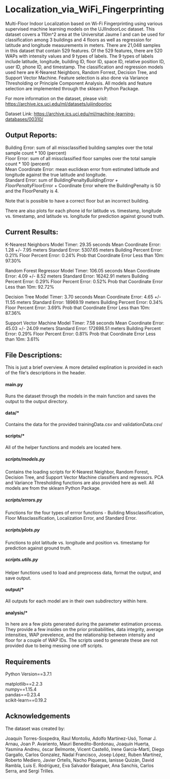 # Localization_via_WiFi_Fingerprinting
Multi-Floor Indoor Localization based on Wi-Fi Fingerprinting using various supervised machine learning models on the UJIIndoorLoc dataset. This dataset covers a 110m^2 area at the Universitat Jaume I and can be used for classification among 3 buildings and 4 floors as well as regression for latitude and longitude measurements in meters. There are 21,048 samples in this dataset that contain 529 features. Of the 529 features, there are 520 WAPs with intensity values and 9 types of labels. The 9 types of labels include latitude, longitude, building ID, floor ID, space ID, relative position ID, user ID, phone ID, and timestamp. The classification and regression models used here are K-Nearest Neighbors, Random Forrest, Decision Tree, and Support Vector Machine. Feature selection is also done via Variance Thresholding or Principle Component Analysis. All models and feature selection are implemented through the sklearn Python Package.

For more information on the dataset, please visit:
https://archive.ics.uci.edu/ml/datasets/ujiindoorloc 

Dataset Link:
https://archive.ics.uci.edu/ml/machine-learning-databases/00310/

## Output Reports:
Building Error: sum of all missclassified building samples over the total sample count * 100 (percent)  
Floor Error: sum of all missclassified floor samples over the total sample count * 100 (percent)  
Mean Coordinate Error: mean euclidean error from estimated latitude and longitude against the true latitude and longitude.  
Standard Error: sum of BuildingPenalty*BuildingError + FloorPenalty*FloorError + Coordinate Error where the BuildingPenalty is 50 and the FloorPenalty is 4.  

Note that is possible to have a correct floor but an incorrect building.  

There are also plots for each phone id for latitude vs. timestamp, longitude vs. timestamp, and latitude vs. longitude for prediction against ground truth.  

## Current Results:  
K-Nearest Neighbors
Model Timer: 29.35 seconds
Mean Coordinate Error: 1.28 +/- 7.95 meters
Standard Error: 5307.65 meters
Building Percent Error: 0.21%
Floor Percent Error: 0.24%
Prob that Coordinate Error Less than 10m: 97.30%

Random Forest Regressor
Model Timer: 106.05 seconds
Mean Coordinate Error: 4.09 +/- 8.52 meters
Standard Error: 16242.91 meters
Building Percent Error: 0.29%
Floor Percent Error: 0.52%
Prob that Coordinate Error Less than 10m: 92.72%

Decision Tree
Model Timer: 3.70 seconds
Mean Coordinate Error: 4.65 +/- 11.55 meters
Standard Error: 18969.19 meters
Building Percent Error: 0.34%
Floor Percent Error: 3.69%
Prob that Coordinate Error Less than 10m: 87.36%

Support Vector Machine
Model Timer: 7.58 seconds
Mean Coordinate Error: 45.03 +/- 24.09 meters
Standard Error: 172698.51 meters
Building Percent Error: 0.29%
Floor Percent Error: 0.81%
Prob that Coordinate Error Less than 10m: 3.61%

## File Descriptions:
This is just a brief overview. A more detailed explination is provided in each of the file's descriptions in the header.

#### main.py
Runs the dataset through the models in the main function and saves the output to the output directory.

#### data/*
Contains the data for the provided trainingData.csv and validationData.csv/

#### scripts/*
All of the helper functions and models are located here.

##### scripts/models.py
Contains the loading scripts for K-Nearest Neighbor, Random Forest, Decision Tree, and Support Vector Machine classifiers and regressors. PCA and Variance Thresholding functions are also provided here as well. All models are from the sklearn Python Package.

##### scripts/errors.py
Functions for the four types of errror functions - Building Missclassification, Floor Missclassification, Localization Error, and Standard Error.

##### scripts/plots.py
Functions to plot latitude vs. longitude and position vs. timestamp for prediction against ground truth.

##### scripts.utils.py
Helper functions used to load and preprocess data, format the output, and save output.

#### output/*
All outputs for each model are in their own subdirectory within here.

#### analysis/*
In here are a few plots generated during the parameter estimation process. They provide a few insides on the prior probabilities, data integrity, average intensities, WAP prevelence, and the relationship between intensity and floor for a couple of WAP IDs. The scripts used to generate these are not provided due to being messing one off scripts.

## Requirements
Python Version==3.7.1  

matplotlib==2.2.3  
numpy==1.15.4  
pandas==0.23.4  
scikit-learn==0.19.2  

## Acknowledgements
The dataset was created by:

Joaquín Torres-Sospedra, Raul Montoliu, Adolfo Martínez-Usó, Tomar J. Arnau, Joan P. Avariento, Mauri Benedito-Bordonau, Joaquín Huerta, Yasmina Andreu, óscar Belmonte, Vicent Castelló, Irene Garcia-Martí, Diego Gargallo, Carlos Gonzalez, Nadal Francisco, Josep López, Ruben Martínez, Roberto Mediero, Javier Ortells, Nacho Piqueras, Ianisse Quizán, David Rambla, Luis E. Rodríguez, Eva Salvador Balaguer, Ana Sanchís, Carlos Serra, and Sergi Trilles.


